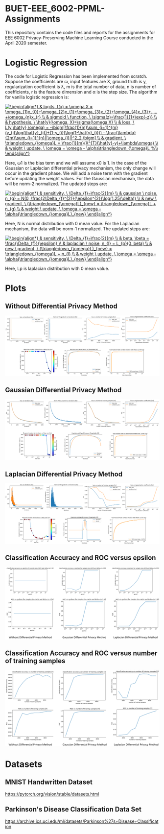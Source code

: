 # BUET-EEE_6002-PPML-Assignments
This repository contains the code files and reports for the assignments for EEE 6002 Privacy-Preserving Machine Learning Course conducted in the April 2020 semester.

# Logistic Regression
The code for Logistic Regression has been implemented from scratch. Suppose the coefficients are ω, input features are X, ground truth is y, regularization coefficient is λ, m is the total number of data, n is number of coefficients, r is the feature dimension and α is the step size. The algorithm for vanilla logistic regression is:

<a href="https://www.codecogs.com/eqnedit.php?latex=\begin{align*}&space;&&space;logits,&space;f(x)&space;=&space;\omega&space;X&space;=&space;\omega_{1}x_{0}&plus;\omega_{2}x_{1}&plus;\omega_{3}x_{2}&plus;\omega_{4}x_{3}&plus;.....&plus;\omega_{n}x_{r}&space;\\&space;&&space;sigmoid&space;\&space;function,&space;\&space;\sigma(z)=\frac{1}{1&plus;\exp(-z)}&space;\\&space;&&space;hypothesis,&space;\&space;\hat{y}(\omega,&space;X)=\sigma(\omega&space;X)&space;\\&space;&&space;loss,&space;\&space;L(y,\hat{y},\omega)&space;=&space;-\bigm[\frac{1}{m}\sum_{i=1}^{m}(y_{i}\log(\hat{y}_{i})&plus;(1-y_{i})\log(1-\hat{y}_{i}))&space;-&space;\frac{\lambda}{2m}\sum_{i=1}^{n}||\omega_{i}||^2_2&space;\bigm]&space;\\&space;&&space;gradient,&space;\&space;\triangledown_{\omega}L&space;=&space;\frac{1}{m}(X^{T}(\hat{y}-y)&plus;\lambda\omega)&space;\\&space;&&space;weight&space;\&space;update,&space;\&space;\omega&space;=&space;\omega&space;-&space;\alpha\triangledown_{\omega}L&space;%\\&space;\end{align*}" target="_blank"><img src="https://latex.codecogs.com/gif.latex?\begin{align*}&space;&&space;logits,&space;f(x)&space;=&space;\omega&space;X&space;=&space;\omega_{1}x_{0}&plus;\omega_{2}x_{1}&plus;\omega_{3}x_{2}&plus;\omega_{4}x_{3}&plus;.....&plus;\omega_{n}x_{r}&space;\\&space;&&space;sigmoid&space;\&space;function,&space;\&space;\sigma(z)=\frac{1}{1&plus;\exp(-z)}&space;\\&space;&&space;hypothesis,&space;\&space;\hat{y}(\omega,&space;X)=\sigma(\omega&space;X)&space;\\&space;&&space;loss,&space;\&space;L(y,\hat{y},\omega)&space;=&space;-\bigm[\frac{1}{m}\sum_{i=1}^{m}(y_{i}\log(\hat{y}_{i})&plus;(1-y_{i})\log(1-\hat{y}_{i}))&space;-&space;\frac{\lambda}{2m}\sum_{i=1}^{n}||\omega_{i}||^2_2&space;\bigm]&space;\\&space;&&space;gradient,&space;\&space;\triangledown_{\omega}L&space;=&space;\frac{1}{m}(X^{T}(\hat{y}-y)&plus;\lambda\omega)&space;\\&space;&&space;weight&space;\&space;update,&space;\&space;\omega&space;=&space;\omega&space;-&space;\alpha\triangledown_{\omega}L&space;%\\&space;\end{align*}" title="\begin{align*} & logits, f(x) = \omega X = \omega_{1}x_{0}+\omega_{2}x_{1}+\omega_{3}x_{2}+\omega_{4}x_{3}+.....+\omega_{n}x_{r} \\ & sigmoid \ function, \ \sigma(z)=\frac{1}{1+\exp(-z)} \\ & hypothesis, \ \hat{y}(\omega, X)=\sigma(\omega X) \\ & loss, \ L(y,\hat{y},\omega) = -\bigm[\frac{1}{m}\sum_{i=1}^{m}(y_{i}\log(\hat{y}_{i})+(1-y_{i})\log(1-\hat{y}_{i})) - \frac{\lambda}{2m}\sum_{i=1}^{n}||\omega_{i}||^2_2 \bigm] \\ & gradient, \ \triangledown_{\omega}L = \frac{1}{m}(X^{T}(\hat{y}-y)+\lambda\omega) \\ & weight \ update, \ \omega = \omega - \alpha\triangledown_{\omega}L %\\ \end{align*}" /></a>

Here, ω1 is the bias term and we will assume x0 is 1. In the case of the Gaussian or Laplacian differential privacy mechanism, the only change will occur in the gradient phase. We will add a noise term with the gradient before updating the weight values. For the Gaussian mechanism, the data will be norm-2 normalized. The updated steps are:

<a href="https://www.codecogs.com/eqnedit.php?latex=\begin{align*}&space;&&space;sensitivity,&space;\&space;\Delta_{f}=\frac{2}{m}&space;\\&space;&&space;gaussian&space;\&space;noise,&space;n_{g}&space;=&space;N(0,&space;\frac{2\Delta_{f}^{2}}{\epsilon^{2}}\log(1.25/\delta))&space;\\&space;&&space;new&space;\&space;gradient,&space;\&space;(\triangledown_{\omega}L)_{new}&space;=&space;\triangledown_{\omega}L&space;&plus;&space;n_{g}&space;\\&space;&&space;weight&space;\&space;update,&space;\&space;\omega&space;=&space;\omega&space;-&space;\alpha(\triangledown_{\omega}L)_{new}&space;\end{align*}" target="_blank"><img src="https://latex.codecogs.com/svg.latex?\begin{align*}&space;&&space;sensitivity,&space;\&space;\Delta_{f}=\frac{2}{m}&space;\\&space;&&space;gaussian&space;\&space;noise,&space;n_{g}&space;=&space;N(0,&space;\frac{2\Delta_{f}^{2}}{\epsilon^{2}}\log(1.25/\delta))&space;\\&space;&&space;new&space;\&space;gradient,&space;\&space;(\triangledown_{\omega}L)_{new}&space;=&space;\triangledown_{\omega}L&space;&plus;&space;n_{g}&space;\\&space;&&space;weight&space;\&space;update,&space;\&space;\omega&space;=&space;\omega&space;-&space;\alpha(\triangledown_{\omega}L)_{new}&space;\end{align*}" title="\begin{align*} & sensitivity, \ \Delta_{f}=\frac{2}{m} \\ & gaussian \ noise, n_{g} = N(0, \frac{2\Delta_{f}^{2}}{\epsilon^{2}}\log(1.25/\delta)) \\ & new \ gradient, \ (\triangledown_{\omega}L)_{new} = \triangledown_{\omega}L + n_{g} \\ & weight \ update, \ \omega = \omega - \alpha(\triangledown_{\omega}L)_{new} \end{align*}" /></a>

Here, N is normal distribution with 0 mean value. For the Laplacian mechanism, the data will be norm-1 normalized. The updated steps are:

<a href="https://www.codecogs.com/eqnedit.php?latex=\begin{align*}&space;&&space;sensitivity,&space;\&space;\Delta_{f}=\frac{2}{m}&space;\\&space;&&space;beta,&space;\beta&space;=&space;\frac{\Delta_{f}}{\epsilon}&space;\\&space;&&space;laplacian&space;\&space;noise,&space;n_{l}&space;=&space;L_{p}(0,&space;beta)&space;\\&space;&&space;new&space;\&space;gradient,&space;\&space;(\triangledown_{\omega}L)_{new}&space;=&space;\triangledown_{\omega}L&space;&plus;&space;n_{l}&space;\\&space;&&space;weight&space;\&space;update,&space;\&space;\omega&space;=&space;\omega&space;-&space;\alpha(\triangledown_{\omega}L)_{new}&space;\end{align*}" target="_blank"><img src="https://latex.codecogs.com/svg.latex?\begin{align*}&space;&&space;sensitivity,&space;\&space;\Delta_{f}=\frac{2}{m}&space;\\&space;&&space;beta,&space;\beta&space;=&space;\frac{\Delta_{f}}{\epsilon}&space;\\&space;&&space;laplacian&space;\&space;noise,&space;n_{l}&space;=&space;L_{p}(0,&space;beta)&space;\\&space;&&space;new&space;\&space;gradient,&space;\&space;(\triangledown_{\omega}L)_{new}&space;=&space;\triangledown_{\omega}L&space;&plus;&space;n_{l}&space;\\&space;&&space;weight&space;\&space;update,&space;\&space;\omega&space;=&space;\omega&space;-&space;\alpha(\triangledown_{\omega}L)_{new}&space;\end{align*}" title="\begin{align*} & sensitivity, \ \Delta_{f}=\frac{2}{m} \\ & beta, \beta = \frac{\Delta_{f}}{\epsilon} \\ & laplacian \ noise, n_{l} = L_{p}(0, beta) \\ & new \ gradient, \ (\triangledown_{\omega}L)_{new} = \triangledown_{\omega}L + n_{l} \\ & weight \ update, \ \omega = \omega - \alpha(\triangledown_{\omega}L)_{new} \end{align*}" /></a>

Here, Lp is laplacian distribution with 0 mean value.

# Plots
## Without Differential Privacy Method
![](images/non_dp_figures.PNG)

## Gaussian Differential Privacy Method
![](images/gaussian_dp_figures.PNG)

## Laplacian Differential Privacy Method
![](images/laplacian_dp_figures.PNG)

## Classification Accuracy and ROC versus epsilon
![](images/acc_roc_vs_epsilon.PNG)

## Classification Accuracy and ROC versus number of training samples
![](images/acc_roc_vs_number_of_samples.PNG)

# Datasets
## MNIST Handwritten Dataset
https://pytorch.org/vision/stable/datasets.html

## Parkinson's Disease Classification Data Set
https://archive.ics.uci.edu/ml/datasets/Parkinson%27s+Disease+Classification
